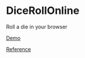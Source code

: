# DiceRollOnline
 Roll a die in your browser
 
[Demo](https://www.diceroll.ga)

[Reference](https://codesandbox.io/s/xjk3xqnprw)
